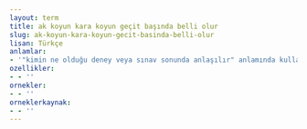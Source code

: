 ```yaml
---
layout: term
title: ak koyun kara koyun geçit başında belli olur
slug: ak-koyun-kara-koyun-gecit-basinda-belli-olur
lisan: Türkçe
anlamlar:
- '"kimin ne olduğu deney veya sınav sonunda anlaşılır" anlamında kullanılan bir söz'
ozellikler:
- - ''
ornekler:
- - ''
orneklerkaynak:
- - ''
---
```

